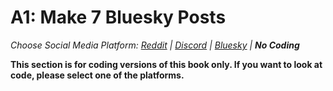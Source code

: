 # A1: Make 7 Bluesky Posts
_Choose Social Media Platform: <a href='../../../../../reddit/appendix/teaching/03_course_work/03_assignments/a1_make_7_posts.html'>Reddit</a> | <a href='../../../../../discord/appendix/teaching/03_course_work/03_assignments/a1_make_7_posts.html'>Discord</a> | <a href='../../../../../bsky/appendix/teaching/03_course_work/03_assignments/a1_make_7_posts.html'>Bluesky</a> | __No Coding___

__This section is for coding versions of this book only. If you want to look at code, please select one of the platforms.__